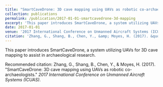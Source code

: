 ```yaml
---
title: "SmartCaveDrone: 3D cave mapping using UAVs as robotic co-archaeologists"
collection: publications
permalink: /publication/2017-01-01-smartcavedrone-3d-mapping
excerpt: 'This paper introduces SmartCaveDrone, a system utilizing UAVs for 3D cave mapping to assist in archaeological research.'
date: 2017-01-01
venue: '2017 International Conference on Unmanned Aircraft Systems (ICUAS)'
citation: 'Zhang, G., Shang, B., Chen, Y., &amp; Moyes, H. (2017). &quot;SmartCaveDrone: 3D cave mapping using UAVs as robotic co-archaeologists.&quot; *2017 International Conference on Unmanned Aircraft Systems (ICUAS)*.'
---
```

This paper introduces SmartCaveDrone, a system utilizing UAVs for 3D cave mapping to assist in archaeological research.

Recommended citation: Zhang, G., Shang, B., Chen, Y., & Moyes, H. (2017). "SmartCaveDrone: 3D cave mapping using UAVs as robotic co-archaeologists." *2017 International Conference on Unmanned Aircraft Systems (ICUAS)*.